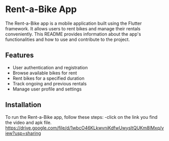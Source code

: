 # Rent-a-Bike App

The Rent-a-Bike app is a mobile application built using the Flutter framework. It allows users to rent bikes and manage their rentals conveniently. This README provides information about the app's functionalities and how to use and contribute to the project.

## Features

- User authentication and registration
- Browse available bikes for rent
- Rent bikes for a specified duration
- Track ongoing and previous rentals
- Manage user profile and settings

## Installation

To run the Rent-a-Bike app, follow these steps:
-click on the link you find the video and apk file. 
https://drive.google.com/file/d/1wbcO46KLkwvniKdfwUwysltQUKm8IMxq/view?usp=sharing



